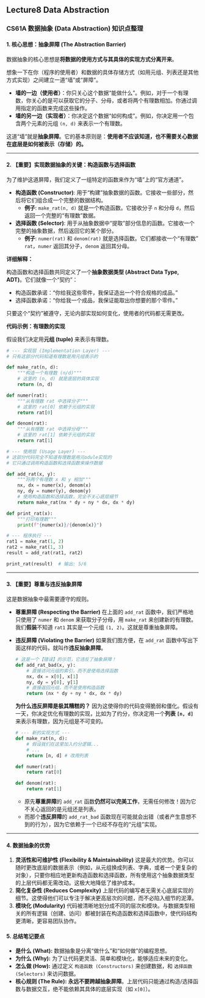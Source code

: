 ## Lecture8 Data Abstraction

### **CS61A 数据抽象 (Data Abstraction) 知识点整理**



#### **1. 核心思想：抽象屏障 (The Abstraction Barrier)**

数据抽象的核心思想是**将数据的使用方式与其具体的实现方式分离开来**。

想象一下在你（程序的使用者）和数据的具体存储方式（如用元组、列表还是其他方式实现）之间建立一道“墙”或“屏障”。

- **墙的一边（使用者）**：你只关心这个数据“能做什么”。例如，对于一个有理数，你关心的是可以获取它的分子、分母，或者将两个有理数相加。你通过调用指定的函数来完成这些操作。
- **墙的另一边（实现者）**：你决定这个数据“如何构成”。例如，你决定用一个包含两个元素的元组 `(n, d)` 来表示一个有理数。

这道“墙”就是**抽象屏障**。它的基本原则是：**使用者不应该知道，也不需要关心数据在底层是如何被表示（存储）的。**

------



#### **2. 【重要】实现数据抽象的关键：构造函数与选择函数**

为了维护这道屏障，我们定义了一组特定的函数来作为“墙”上的“官方通道”。

- **构造函数 (Constructor)**: 用于“构建”抽象数据的函数。它接收一些部分，然后将它们组合成一个完整的数据结构。
  - **例子**: `make_rat(n, d)` 就是一个构造函数。它接收分子 `n` 和分母 `d`，然后返回一个完整的“有理数”数据。
- **选择函数 (Selector)**: 用于从抽象数据中“提取”部分信息的函数。它接收一个完整的抽象数据，然后返回它的某个部分。
  - **例子**: `numer(rat)` 和 `denom(rat)` 就是选择函数。它们都接收一个“有理数” `rat`，`numer` 返回其分子，`denom` 返回其分母。

**详细解释：**

构造函数和选择函数共同定义了一个**抽象数据类型 (Abstract Data Type, ADT)**。它们就像一个“契约”：

- 构造函数承诺：“你给我这些零件，我保证造出一个符合规格的成品。”
- 选择函数承诺：“你给我一个成品，我保证能取出你想要的那个零件。”

只要这个“契约”被遵守，无论内部实现如何变化，使用者的代码都无需更改。

**代码示例：有理数的实现**

假设我们决定用**元组 (tuple)** 来表示有理数。

```python
# --- 实现层 (Implementation Layer) ---
# 只有这部分代码知道有理数是用元组表示的

def make_rat(n, d):
    """构造一个有理数 (n/d)"""
    # 这里的 (n, d) 就是底层的具体实现
    return (n, d)

def numer(rat):
    """从有理数 rat 中选择分子"""
    # 这里的 rat[0] 依赖于元组的实现
    return rat[0]

def denom(rat):
    """从有理数 rat 中选择分母"""
    # 这里的 rat[1] 依赖于元组的实现
    return rat[1]

# --- 使用层 (Usage Layer) ---
# 这部分代码完全不知道有理数是用元odule实现的
# 它只通过调用构造函数和选择函数来操作数据

def add_rat(x, y):
    """将两个有理数 x 和 y 相加"""
    nx, dx = numer(x), denom(x)
    ny, dy = numer(y), denom(y)
    # 使用构造函数和选择函数，完全不关心底层细节
    return make_rat(nx * dy + ny * dx, dx * dy)

def print_rat(x):
    """打印有理数"""
    print(f"{numer(x)}/{denom(x)}")

# --- 程序执行 ---
rat1 = make_rat(1, 2)
rat2 = make_rat(1, 3)
result = add_rat(rat1, rat2)

print_rat(result)  # 输出: 5/6
```

------



#### **3. 【重要】尊重与违反抽象屏障**

这是数据抽象中最需要遵守的规则。

- **尊重屏障 (Respecting the Barrier)** 在上面的 `add_rat` 函数中，我们严格地只使用了 `numer` 和 `denom` 来获取分子分母，用 `make_rat` 来创建新的有理数。我们**假装**不知道 `rat1` 其实是一个元组 `(1, 2)`。这就是尊重抽象屏障。

- **违反屏障 (Violating the Barrier)** 如果我们图方便，在 `add_rat` 函数中写出下面这样的代码，就叫作**违反抽象屏障**。

  ```python
  # 这是一个【错误】的示范，它违反了抽象屏障！
  def add_rat_bad(x, y):
      # 直接访问元组的索引，而不是使用选择函数
      nx, dx = x[0], x[1]
      ny, dy = y[0], y[1]
      # 直接返回元组，而不是使用构造函数
      return (nx * dy + ny * dx, dx * dy)
  ```

  **为什么违反屏障是极其糟糕的？** 因为这使得你的代码变得脆弱和僵化。假设有一天，你决定优化有理数的实现，比如为了约分，你决定用一个**列表 `[n, d]`** 来表示有理数，因为元组是不可变的。

  ```python
  # --- 新的实现方式 ---
  def make_rat(n, d):
      # 假设我们在这里加入约分逻辑...
      # ...
      return [n, d] # 改用列表
  
  def numer(rat):
      return rat[0]
  
  def denom(rat):
      return rat[1]
  ```

  - 原先**尊重屏障**的 `add_rat` 函数**仍然可以完美工作**，无需任何修改！因为它不关心返回的是元组还是列表。
  - 而那个**违反屏障**的 `add_rat_bad` 函数现在可能就会出错（或者产生意想不到的行为），因为它依赖于一个已经不存在的“元组”实现。

------



#### **4. 数据抽象的优势**

1. **灵活性和可维护性 (Flexibility & Maintainability)** 这是最大的优势。你可以随时更改底层的数据表示（例如，从元组换成列表、字典，或者一个更复杂的对象），只要你相应地更新构造函数和选择函数，所有使用这个抽象数据类型的上层代码都无需改动。这极大地降低了维护成本。
2. **简化复杂性 (Reduces Complexity)** 上层代码的编写者无需关心底层实现的细节。这使得他们可以专注于解决更高层次的问题，而不必陷入细节的泥潭。
3. **模块化 (Modularity)** 代码被清晰地划分成不同的层次和模块。与数据类型相关的所有逻辑（创建、访问）都被封装在构造函数和选择函数中，使代码结构更清晰，更容易团队协作。



#### **5. 总结笔记要点**

- **是什么 (What):** 数据抽象是分离“做什么”和“如何做”的编程思想。
- **为什么 (Why):** 为了让代码更灵活、简单和模块化，能够适应未来的变化。
- **怎么做 (How):** 通过定义 `构造函数 (Constructors)` 来创建数据，和 `选择函数 (Selectors)` 来访问数据。
- **核心规则 (The Rule):** **永远不要跨越抽象屏障**。上层代码只能通过构造/选择函数与数据交互，绝不能依赖其具体的底层实现（如 `x[0]`）。